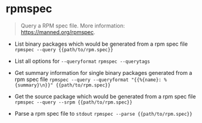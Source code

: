 # rpmspec
> Query a RPM spec file.
> More information: <https://manned.org/rpmspec>.

- List binary packages which would be generated from a rpm spec file
`rpmspec --query {{path/to/rpm.spec}}`

- List all options for `--queryformat`
`rpmspec --querytags`

- Get summary information for single binary packages generated from a rpm spec file
`rpmspec --query --queryformat "{{%{name}: %{summary}\n}}" {{path/to/rpm.spec}}`

- Get the source package which would be generated from a rpm spec file
`rpmspec --query --srpm {{path/to/rpm.spec}}`

- Parse a rpm spec file to `stdout`
`rpmspec --parse {{path/to/rpm.spec}}`
